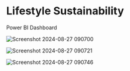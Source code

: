 # Lifestyle Sustainability

Power BI Dashboard

![Screenshot 2024-08-27 090700](https://github.com/user-attachments/assets/c4f499d0-9722-4349-9dfb-3be2196ae419)

![Screenshot 2024-08-27 090721](https://github.com/user-attachments/assets/ed08ab38-4b32-414e-bdeb-c9b9df212645)

![Screenshot 2024-08-27 090746](https://github.com/user-attachments/assets/4c8f29ce-4f70-4db4-b5f3-53643cff302e)
